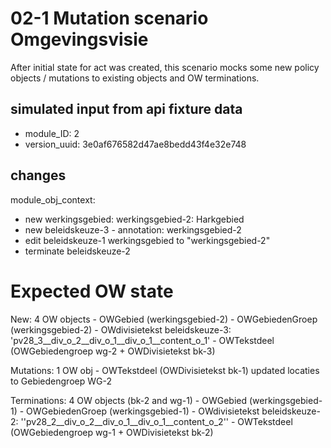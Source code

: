# 02-1 Mutation scenario Omgevingsvisie
After initial state for act was created, this scenario mocks some new policy objects / mutations to existing objects and OW terminations.

## simulated input from api fixture data
- module_ID: 2
- version_uuid: 3e0af676582d47ae8bedd43f4e32e748

## changes

module_obj_context:
- new werkingsgebied: werkingsgebied-2: Harkgebied
- new beleidskeuze-3 - annotation: werkingsgebied-2
- edit beleidskeuze-1 werkingsgebied to "werkingsgebied-2"
- terminate beleidskeuze-2

# Expected OW state

New: 4 OW objects
    - OWGebied (werkingsgebied-2)
    - OWGebiedenGroep (werkingsgebied-2)
    - OWdivisietekst beleidskeuze-3: 'pv28_3__div_o_2__div_o_1__div_o_1__content_o_1'
    - OWTekstdeel (OWGebiedengroep wg-2 + OWDivisietekst bk-3)

Mutations: 1 OW obj
    - OWTekstdeel (OWDivisietekst bk-1) updated locaties to Gebiedengroep WG-2
 
Terminations: 4 OW objects (bk-2 and wg-1)
    - OWGebied (werkingsgebied-1)
    - OWGebiedenGroep (werkingsgebied-1)
    - OWdivisietekst beleidskeuze-2: ''pv28_2__div_o_2__div_o_1__div_o_1__content_o_2''
    - OWTekstdeel (OWGebiedengroep wg-1 + OWDivisietekst bk-2)

